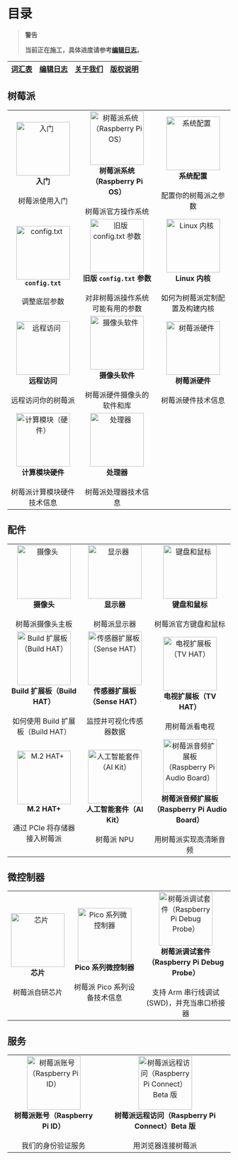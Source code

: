 # 目录

>**警告**
>
>**当前正在施工，具体进度请参考[编辑日志](CHANGELOG.md)。**


|[词汇表](qian-yan/ci-hui-biao.md)|[编辑日志](CHANGELOG.md)|[关于我们](qian-yan/guan-yu-wo-men.md)|[版权说明](qian-yan/ban-quan-shuo-ming.md)|
|:---:|:---:|:---:|:---:|


## 树莓派

| | | |
|:---:|:---:|:---:|
|  <a href="shu-mei-pai/ru-men.md"><img style="width:121;height:121;" src="https://www.raspberrypi.com/documentation/images/full-sized/Getting-Started.png" alt="入门" /></a> <br>**入门** <br> <br>树莓派使用入门|<a href="shu-mei-pai/raspberry-pi-os.md"><img style="width:121;height:121;" src="https://www.raspberrypi.com/documentation/images/full-sized/Raspberry-Pi-OS.png" alt="树莓派系统（Raspberry Pi OS）" /></a><br>**树莓派系统（Raspberry Pi OS）** <br> <br>树莓派官方操作系统| <a href="shu-mei-pai/xi-tong-pei-zhi.md"><img style="width:121;height:121;" src="https://www.raspberrypi.com/documentation/images/full-sized/Configuration.png" alt="系统配置" /></a> <br>**系统配置** <br> <br>配置你的树莓派之参数|
| <a href="shu-mei-pai/config.txt.md"><img style="width:121;height:121;" src="https://www.raspberrypi.com/documentation/images/full-sized/The-config-txt-file.png" alt="config.txt" /></a> <br>**`config.txt`** <br> <br>调整底层参数| <a href="shu-mei-pai/jiu-ban-config.txt-can-shu.md"><img style="width:121;height:121;" src="https://www.raspberrypi.com/documentation/images/full-sized/Legacy-config-txt.png" alt="旧版 config.txt 参数" /></a> <br>**旧版 `config.txt` 参数** <br> <br>对非树莓派操作系统可能有用的参数|  <a href="shu-mei-pai/linux-nei-he.md"><img style="width:121;height:121;" src="https://www.raspberrypi.com/documentation/images/full-sized/Linux-Kernel.png" alt="Linux 内核" /></a> <br>**Linux 内核** <br> <br>如何为树莓派定制配置及构建内核|
| <a href="shu-mei-pai/yuan-cheng-fang-wen.md"><img style="width:121;height:121;" src="https://www.raspberrypi.com/documentation/images/full-sized/Remote-Access.png" alt="远程访问" /></a> <br>**远程访问** <br> <br>远程访问你的树莓派 | <a href="shu-mei-pai/she-xiang-tou-ruan-jian.md"><img style="width:121;height:121;" src="https://www.raspberrypi.com/documentation/images/full-sized/Camera.png" alt="摄像头软件" /></a> <br>**摄像头软件** <br> <br>树莓派硬件摄像头的软件和库|<a href="shu-mei-pai/shu-mei-pai-ying-jian.md"><img style="width:121;height:121;" src="https://www.raspberrypi.com/documentation/images/full-sized/Raspberry-Pi-Hardware.png" alt="树莓派硬件" /></a> <br>**树莓派硬件** <br> <br>树莓派硬件技术信息 |
| <a href="shu-mei-pai/ji-suan-mo-kuai-ying-jian.md"><img style="width:121;height:121;" src="https://www.raspberrypi.com/documentation/images/full-sized/Compute-Module-Hardware.png" alt="计算模块（硬件）" /></a> <br>**计算模块硬件** <br> <br>树莓派计算模块硬件技术信息 |<a href="shu-mei-pai/chu-li-qi.md"><img style="width:121;height:121;" src="https://www.raspberrypi.com/documentation/images/full-sized/Processors.png" alt="处理器" /></a> <br>**处理器** <br> <br>树莓派处理器技术信息  | |


## 配件

| | | |
|:---:|:---:|:---:|
|  <a href="pei-jian/she-xiang-tou.md"><img style="width:121;height:121;" src="https://www.raspberrypi.com/documentation/images/full-sized/Camera.png" alt="摄像头" /></a> <br>**摄像头** <br> <br>树莓派摄像头主板|<a href="pei-jian/xian-shi-qi.md"><img style="width:121;height:121;" src="https://www.raspberrypi.com/documentation/images/full-sized/Display.png" alt="显示器" /></a><br>**显示器** <br> <br>树莓派显示器| <a href="pei-jian/jian-pan-he-shu-biao.md"><img style="width:121;height:121;" src="https://www.raspberrypi.com/documentation/images/full-sized/Keyboard-and-Mouse.png" alt="键盘和鼠标" /></a> <br>**键盘和鼠标** <br> <br>树莓派官方键盘和鼠标|
| <a href="pei-jian/build-hat.md"><img style="width:121;height:121;" src="https://www.raspberrypi.com/documentation/images/full-sized/Build-HAT.png" alt="Build 扩展板（Build HAT）" /></a> <br>**Build 扩展板（Build HAT）** <br> <br>如何使用 Build 扩展板（Build HAT） | <a href="pei-jian/chuan-gan-qi-kuo-zhan-ban-sense-hat.md"><img style="width:121;height:121;" src="https://www.raspberrypi.com/documentation/images/full-sized/Sense-HAT.png" alt="传感器扩展板（Sense HAT）" /></a> <br>**传感器扩展板（Sense HAT）** <br> <br>监控并可视化传感器数据|  <a href="pei-jian/dian-shi-kuo-zhan-ban-tv-hat.md"><img style="width:121;height:121;" src="https://www.raspberrypi.com/documentation/images/full-sized/TV-HAT.png" alt="电视扩展板（TV HAT）" /></a> <br>**电视扩展板（TV HAT）** <br> <br>用树莓派看电视|
| <a href="pei-jian/m.2-hat+.md"><img style="width:121;height:121;" src="https://www.raspberrypi.com/documentation/images/full-sized/m2-hat-plus.png" alt="M.2 HAT+" /></a> <br> **M.2 HAT+** <br> <br>通过 PCIe 将存储器接入树莓派 |  <a href="pei-jian/ren-gong-zhi-neng-tao-jian-ai-kit.md"><img style="width:121;height:121;" src="https://www.raspberrypi.com/documentation/images/full-sized/ai-kit.png" alt="人工智能套件（AI Kit）" /></a> <br> **人工智能套件（AI Kit）** <br> <br>树莓派 NPU |   <a href="pei-jian/shu-mei-pai-yin-pin-kuo-zhan-ban-raspberry-pi-audio-board.md"><img style="width:121;height:121;" src="https://www.raspberrypi.com/documentation/images/full-sized/Audio-HATs.png" alt="树莓派音频扩展板（Raspberry Pi Audio Board）" /></a> <br>**树莓派音频扩展板（Raspberry Pi Audio Board）** <br> <br>用树莓派实现高清晰音频|



## 微控制器


| | | |
|:---:|:---:|:---:|
|  <a href="wei-kong-zhi-qi/rp2040.md"><img style="width:121;height:121;" src="https://www.raspberrypi.com/documentation/images/full-sized/silicon.png" alt="芯片" /></a> <br>**芯片** <br> <br>树莓派自研芯片|<a href="wei-kong-zhi-qi/shu-mei-pai-pico-he-pico-w.md"><img style="width:121;height:121;" src="https://www.raspberrypi.com/documentation/images/full-sized/pico-series.png" alt="Pico 系列微控制器" /></a><br>**Pico 系列微控制器** <br> <br>树莓派 Pico 系列设备技术信息| <a href="wei-kong-zhi-qi/shu-mei-pai-tiao-shi-tao-jian-raspberry-pi-debug-probe.md"><img style="width:121;height:121;" src="https://www.raspberrypi.com/documentation/images/full-sized/Debug-Probe.png" alt="树莓派调试套件（Raspberry Pi Debug Probe）" /></a> <br>**树莓派调试套件（Raspberry Pi Debug Probe）** <br> <br>支持 Arm 串行线调试 (SWD)，并充当串口桥接器|<a href="wei-kong-zhi-qi/micropython.md"><img style="width:121;height:121;" src="https://www.raspberrypi.com/documentation/images/full-sized/MP.png" alt="MicroPython" /></a> <br>**MicroPython** <br> <br>MicroPython 入门|  <a href="wei-kong-zhi-qi/micropython.md"><img style="width:121;height:121;" src="https://www.raspberrypi.com/documentation/images/full-sized/TV-HAT.png" alt="C/C++ SDK" /></a> <br>**C/C++ SDK** <br> <br>C/C++ SDK 入门|


## 服务

| | | 
|:---:|:---:|
|  <a href="fu-wu/shu-mei-pai-zhang-hao-raspberry-pi-id.md"><img style="width:121;height:121;" src="https://www.raspberrypi.com/documentation/images/full-sized/Raspberry-Pi-ID.png" alt="树莓派账号（Raspberry Pi ID）" /></a> <br>**树莓派账号（Raspberry Pi ID）** <br> <br>我们的身份验证服务|<a href="fu-wu/shu-mei-pai-yuan-cheng-fang-wen-raspberry-pi-connect.md"><img style="width:121;height:121;" src="https://www.raspberrypi.com/documentation/images/full-sized/Connect-BIG.png" alt="树莓派远程访问（Raspberry Pi Connect）Beta 版" /></a><br>**树莓派远程访问（Raspberry Pi Connect）Beta 版** <br> <br>用浏览器连接树莓派|

